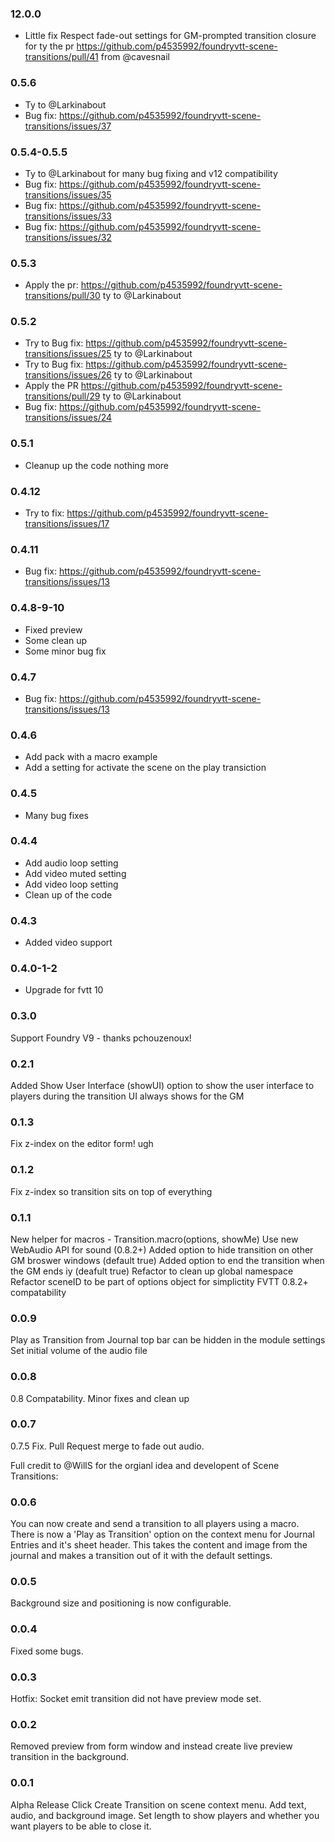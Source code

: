 ### 12.0.0

- Little fix Respect fade-out settings for GM-prompted transition closure for ty the pr  https://github.com/p4535992/foundryvtt-scene-transitions/pull/41 from @cavesnail 


### 0.5.6

- Ty to @Larkinabout
- Bug fix: https://github.com/p4535992/foundryvtt-scene-transitions/issues/37

### 0.5.4-0.5.5

- Ty to @Larkinabout for many bug fixing and v12 compatibility
- Bug fix: https://github.com/p4535992/foundryvtt-scene-transitions/issues/35
- Bug fix: https://github.com/p4535992/foundryvtt-scene-transitions/issues/33
- Bug fix: https://github.com/p4535992/foundryvtt-scene-transitions/issues/32

### 0.5.3

- Apply the pr: https://github.com/p4535992/foundryvtt-scene-transitions/pull/30 ty to @Larkinabout

### 0.5.2

- Try to Bug fix: https://github.com/p4535992/foundryvtt-scene-transitions/issues/25 ty to @Larkinabout
- Try to Bug fix: https://github.com/p4535992/foundryvtt-scene-transitions/issues/26 ty to @Larkinabout
- Apply the PR https://github.com/p4535992/foundryvtt-scene-transitions/pull/29 ty to @Larkinabout
- Bug fix: https://github.com/p4535992/foundryvtt-scene-transitions/issues/24

### 0.5.1

- Cleanup up the code nothing more

### 0.4.12

- Try to fix: https://github.com/p4535992/foundryvtt-scene-transitions/issues/17

### 0.4.11

- Bug fix: https://github.com/p4535992/foundryvtt-scene-transitions/issues/13

### 0.4.8-9-10

- Fixed preview
- Some clean up
- Some minor bug fix

### 0.4.7

- Bug fix: https://github.com/p4535992/foundryvtt-scene-transitions/issues/13

### 0.4.6

- Add pack with a macro example
- Add a setting for activate the scene on the play transiction

### 0.4.5

- Many bug fixes

### 0.4.4

- Add audio loop setting
- Add video muted setting
- Add video loop setting
- Clean up of the code

### 0.4.3

- Added video support

### 0.4.0-1-2

- Upgrade for fvtt 10

### 0.3.0

Support Foundry V9 - thanks pchouzenoux!

### 0.2.1
Added Show User Interface (showUI) option to show the user interface to players during the transition
UI always shows for the GM

### 0.1.3
Fix z-index on the editor form! ugh

### 0.1.2
Fix z-index so transition sits on top of everything

### 0.1.1
New helper for macros - Transition.macro(options, showMe)
Use new WebAudio API for sound (0.8.2+)
Added option to hide transition on other GM broswer windows (default true)
Added option to end the transition when the GM ends iy (deafult true)
Refactor to clean up global namespace
Refactor sceneID to be part of options object for simplictity
FVTT 0.8.2+ compatability

### 0.0.9
Play as Transition from Journal top bar can be hidden in the module settings
Set initial volume of the audio file

### 0.0.8
0.8 Compatability. Minor fixes and clean up

### 0.0.7
0.7.5 Fix. Pull Request merge to fade out audio.


Full credit to @WillS for the orgianl idea and developent of Scene Transitions:
### 0.0.6
You can now create and send a transition to all players using a macro. There is now a 'Play as Transition' option on the context menu for Journal Entries and it's sheet header. This takes the content and image from the journal and makes a transition out of it with the default settings.

### 0.0.5
Background size and positioning is now configurable.

### 0.0.4
Fixed some bugs.

### 0.0.3
Hotfix: Socket emit transition did not have preview mode set.

### 0.0.2
Removed preview from form window and instead create live preview transition in the background.

### 0.0.1
Alpha Release
Click Create Transition on scene context menu. Add text, audio, and background image. Set length to show players and whether you want players to be able to close it.
